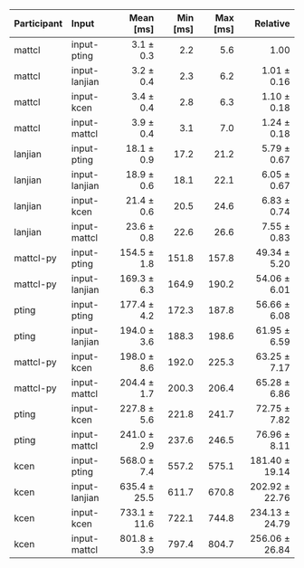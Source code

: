| Participant | Input | Mean [ms] | Min [ms] | Max [ms] | Relative |
|:---|:---|---:|---:|---:|---:|
| mattcl | input-pting | 3.1 ± 0.3 | 2.2 | 5.6 | 1.00 |
| mattcl | input-lanjian | 3.2 ± 0.4 | 2.3 | 6.2 | 1.01 ± 0.16 |
| mattcl | input-kcen | 3.4 ± 0.4 | 2.8 | 6.3 | 1.10 ± 0.18 |
| mattcl | input-mattcl | 3.9 ± 0.4 | 3.1 | 7.0 | 1.24 ± 0.18 |
| lanjian | input-pting | 18.1 ± 0.9 | 17.2 | 21.2 | 5.79 ± 0.67 |
| lanjian | input-lanjian | 18.9 ± 0.6 | 18.1 | 22.1 | 6.05 ± 0.67 |
| lanjian | input-kcen | 21.4 ± 0.6 | 20.5 | 24.6 | 6.83 ± 0.74 |
| lanjian | input-mattcl | 23.6 ± 0.8 | 22.6 | 26.6 | 7.55 ± 0.83 |
| mattcl-py | input-pting | 154.5 ± 1.8 | 151.8 | 157.8 | 49.34 ± 5.20 |
| mattcl-py | input-lanjian | 169.3 ± 6.3 | 164.9 | 190.2 | 54.06 ± 6.01 |
| pting | input-pting | 177.4 ± 4.2 | 172.3 | 187.8 | 56.66 ± 6.08 |
| pting | input-lanjian | 194.0 ± 3.6 | 188.3 | 198.6 | 61.95 ± 6.59 |
| mattcl-py | input-kcen | 198.0 ± 8.6 | 192.0 | 225.3 | 63.25 ± 7.17 |
| mattcl-py | input-mattcl | 204.4 ± 1.7 | 200.3 | 206.4 | 65.28 ± 6.86 |
| pting | input-kcen | 227.8 ± 5.6 | 221.8 | 241.7 | 72.75 ± 7.82 |
| pting | input-mattcl | 241.0 ± 2.9 | 237.6 | 246.5 | 76.96 ± 8.11 |
| kcen | input-pting | 568.0 ± 7.4 | 557.2 | 575.1 | 181.40 ± 19.14 |
| kcen | input-lanjian | 635.4 ± 25.5 | 611.7 | 670.8 | 202.92 ± 22.76 |
| kcen | input-kcen | 733.1 ± 11.6 | 722.1 | 744.8 | 234.13 ± 24.79 |
| kcen | input-mattcl | 801.8 ± 3.9 | 797.4 | 804.7 | 256.06 ± 26.84 |

